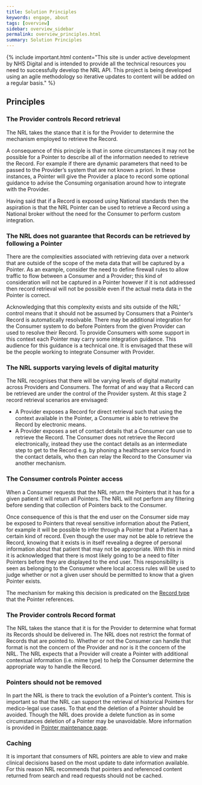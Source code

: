 ```yaml
---
title: Solution Principles
keywords: engage, about
tags: [overview]
sidebar: overview_sidebar
permalink: overview_principles.html
summary: Solution Principles
---
```


{% include important.html content="This site is under active development by NHS Digital and is intended to provide all the technical resources you need to successfully develop the NRL API. This project is being developed using an agile methodology so iterative updates to content will be added on a regular basis." %}


## Principles ##

<!--
### The NRL defines a controlled scope around record retrieval ###

One of the key capabilities of the NRL is to provide enough context in a Pointer to allow a Consumer to retrieve the Record that it relates to. Clearly there are a myriad of different ways that data can be exposed for consumption and providing a context model that is capable of describing all of these options is a non-trivial task.  
With this complexity in mind the NRL has taken the decision to place some control around how Providers are expected to expose their Records if they are to be described by a Pointer.  
In the first instance the NRL mandates a single access mechanism; a HTTPS GET to retrieve a Record. Over time the ambition is that NRL will support other access mechanisms but in the short term the above restriction should be seen as a tactical solution designed to allow the NRL to concentrate on delivering value based on what is known today.
Clearly issuing a GET to retrieve a record is only one part of the task. Accessing records in a secure fashion is also an important consideration. Again, just as there are many ways to expose a Record, there are many ways to securely expose a Record. Taking a similar tack, the NRL is predicated around the principle of placing a degree of control over how Providers securely expose their Records for consumption via a Pointer. The mechanism that has been selected in the first instance is mutual authentication over HTTPS. More detail can be found in the security section. Again as with the control around the mechanism of Record retrieval, the NRL sees the use of mutual authentication as the initial offering, the ambition is to increase the supported security models as more information is gathered.
-->

### The Provider controls Record retrieval ###

The NRL takes the stance that it is for the Provider to determine the mechanism employed to retrieve the Record.

A consequence of this principle is that in some circumstances it may not be possible for a Pointer to describe all of the information needed to retrieve the Record. For example if there are dynamic parameters that need to be passed to the Provider’s system that are not known a priori. In these instances, a Pointer will give the Provider a place to record some optional guidance to advise the Consuming organisation around how to integrate with the Provider.

Having said that if a Record is exposed using National standards then the aspiration is that the NRL Pointer can be used to retrieve a Record using a National broker without the need for the Consumer to perform custom integration.

### The NRL does not guarantee that Records can be retrieved by following a Pointer ###

There are the complexities associated with retrieving data over a network that are outside of the scope of the meta data that will be captured by a Pointer. As an example, consider the need to define firewall rules to allow traffic to flow between a Consumer and a Provider; this kind of consideration will not be captured in a Pointer however if it is not addressed then record retrieval will not be possible even if the actual meta data in the Pointer is correct.

Acknowledging that this complexity exists and sits outside of the NRL’ control means that it should not be assumed by Consumers that a Pointer’s Record is automatically resolvable. There may be additional integration for the Consumer system to do before Pointers from the given Provider can used to resolve their Record. To provide Consumers with some support in this context each Pointer may carry some integration guidance. This audience for this guidance is a technical one. It is envisaged that these will be the people working to integrate Consumer with Provider.



### The NRL supports varying levels of digital maturity ###

The NRL recognises that there will be varying levels of digital maturity across Providers and Consumers. The format of and way that a Record can be retrieved are under the control of the Provider system. At this stage 2 record retrieval scenarios are envisaged: 

- A Provider exposes a Record for direct retrieval such that using the context available in the Pointer, a Consumer is able to retrieve the Record by electronic means. 
- A Provider exposes a set of contact details that a Consumer can use to retrieve the Record. The Consumer does not retrieve the Record electronically, instead they use the contact details as an intermediate step to get to the Record e.g. by phoning a healthcare service found in the contact details, who then can relay the Record to the Consumer via another mechanism.


<!--
To accommodate this the NRL has the concept of direct and indirect Pointers which have been discussed elsewhere.

The purpose of an indirect Pointer is to provide a lower maturity Provider with a means to surface Records to  Consumers without the need to expose them digitally. An indirect Pointer could point to a set of contact details for a service that can be called to relay a Record over the phone. Similarly if a Consumer does not have the capability to integrate a digital Record into their system an indirect Pointer gives them another mechanism to allow their users to access Records.
-->

### The Consumer controls Pointer access ###

When a Consumer requests that the NRL return the Pointers that it has for a given patient it will return all Pointers. The NRL will not perform any filtering before sending that collection of Pointers back to the Consumer. 

Once consequence of this is that the end user on the Consumer side may be exposed to Pointers that reveal sensitive information about the Patient, for example it will be possible to infer through a Pointer that a Patient has a certain kind of record. Even though the user may not be able to retrieve the Record, knowing that it exists is in itself revealing a degree of personal information about that patient that may not be appropriate. 
With this in mind it is acknowledged that there is most likely going to be a need to filter Pointers before they are displayed to the end user. This responsibility is seen as belonging to the Consumer where local access rules will be used to judge whether or not a given user should be permitted to know that a given Pointer exists.

The mechanism for making this decision is predicated on the [Record type](overview_data_model.html#data-model) that the Pointer references. 

### The Provider controls Record format ###

The NRL takes the stance that it is for the Provider to determine what format its Records should be delivered in. The NRL does not restrict the format of Records that are pointed to. Whether or not the Consumer can handle that format is not the concern of the Provider and nor is it the concern of the NRL. The NRL expects that a Provider will create a Pointer with additional contextual information (i.e. mime type) to help the Consumer determine the appropriate way to handle the Record.

### Pointers should not be removed ### 

In part the NRL is there to track the evolution of a Pointer’s content. This is important so that the NRL can support the retrieval 
of historical Pointers for medico-legal use cases. To that end the deletion of a Pointer should be avoided. 
Though the NRL does provide a delete function as in some circumstances deletion of a Pointer may be unavoidable. 
More information is provided in [Pointer maintenance page](pointer_maintenance.html).

### Caching ###

It is important that consumers of NRL pointers are able to view and make clinical decisions based on the most update to date information available. For this reason NRL recommends that pointers and referenced content returned from search and read requests should not be cached. 